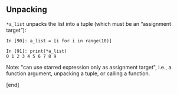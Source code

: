 Unpacking 
----------

`*a_list` unpacks the list into a tuple (which must be an
“assignment target”):

~~~
In [90]: a_list = [i for i in range(10)]

In [91]: print(*a_list)                 
0 1 2 3 4 5 6 7 8 9
~~~

Note: "can use starred expression only as assignment target", i.e., a function argument, unpacking a tuple, or calling a function.

[end]
